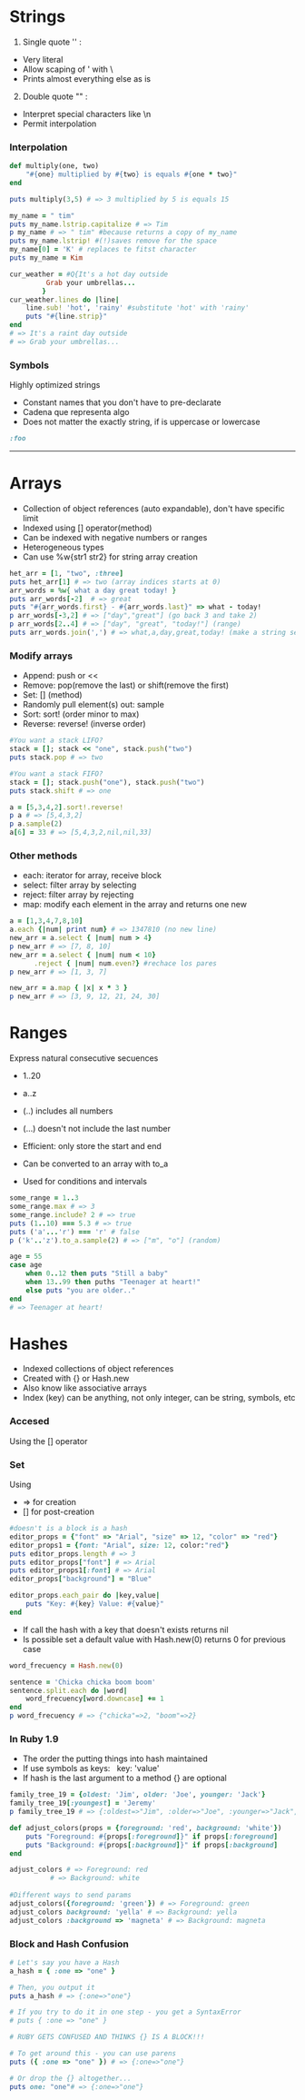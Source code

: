 # Strings
1. Single quote '' : 
* Very literal
* Allow scaping of ' with \
* Prints almost everything else as is
2. Double quote "" :
* Interpret special characters like \n
* Permit interpolation

### Interpolation
```ruby
def multiply(one, two)
	"#{one} multiplied by #{two} is equals #{one * two}"
end

puts multiply(3,5) # => 3 multiplied by 5 is equals 15
```
```ruby
my_name = " tim"
puts my_name.lstrip.capitalize # => Tim
p my_name # => " tim" #because returns a copy of my_name
puts my_name.lstrip! #(!)saves remove for the space
my_name[0] = 'K' # replaces te fitst character
puts my_name = Kim

cur_weather = #Q{It's a hot day outside
		 Grab your umbrellas...
		}
cur_weather.lines do |line|
	line.sub! 'hot', 'rainy' #substitute 'hot' with 'rainy'
	puts "#{line.strip}"
end
# => It's a raint day outside
# => Grab your umbrellas...
```
### Symbols
Highly optimized strings
* Constant names that you don't have to pre-declarate
* Cadena que representa algo
* Does not matter the exactly string, if is uppercase or lowercase
```ruby
:foo
```
************
# Arrays

* Collection of object references (auto expandable), don't have specific limit
* Indexed using [] operator(method)
* Can be indexed with negative numbers or ranges
* Heterogeneous types
* Can use %w{str1 str2} for string array creation

```ruby
het_arr = [1, "two", :three] 
puts het_arr[1] # => two (array indices starts at 0)
arr_words = %w{ what a day great today! }
puts arr_words[-2]  # => great
puts "#{arr_words.first} - #{arr_words.last}" => what - today!
p arr_words[-3,2] # => ["day","great"] (go back 3 and take 2)
p arr_words[2..4] # => ["day", "great", "today!"] (range)
puts arr_words.join(',') # => what,a,day,great,today! (make a string separated by ',')
```
### Modify arrays

* Append: push or <<
* Remove: pop(remove the last) or shift(remove the first)
* Set: [] (method)
* Randomly pull element(s) out: sample
* Sort: sort! (order minor to max)
* Reverse: reverse! (inverse order)

```ruby
#You want a stack LIFO?
stack = []; stack << "one", stack.push("two")
puts stack.pop # => two

#You want a stack FIFO?
stack = []; stack.push("one"), stack.push("two")
puts stack.shift # => one

a = [5,3,4,2].sort!.reverse!
p a # => [5,4,3,2]
p a.sample(2) 
a[6] = 33 # => [5,4,3,2,nil,nil,33]
```

### Other methods
* each: iterator for array, receive block
* select: filter array by selecting
* reject: filter array by rejecting
* map: modify each element in the array and returns one new

```ruby
a = [1,3,4,7,8,10]
a.each {|num| print num} # => 1347810 (no new line)
new_arr = a.select { |num| num > 4}
p new_arr # => [7, 8, 10]
new_arr = a.select { |num| num < 10}
	  .reject { |num| num.even?} #rechace los pares
p new_arr # => [1, 3, 7]

new_arr = a.map { |x| x * 3 }
p new_arr # => [3, 9, 12, 21, 24, 30]
```
# Ranges

Express natural consecutive secuences

* 1..20
* a..z

* (..) includes all numbers
* (...) doesn't not include the last number
* Efficient: only store the start and end
* Can be converted to an array with to_a
* Used for conditions and intervals

```ruby
some_range = 1..3
some_range.max # => 3
some_range.include? 2 # => true
puts (1..10) === 5.3 # => true
puts ('a'...'r') === 'r' # false
p ('k'..'z').to_a.sample(2) # => ["m", "o"] (random)

age = 55
case age
	when 0..12 then puts "Still a baby"
	when 13..99 then puths "Teenager at heart!"
	else puts "you are older.."
end
# => Teenager at heart!

```

# Hashes

* Indexed  collections of object references
* Created with {} or Hash.new
* Also know like associative arrays
* Index (key) can be anything, not only integer, can be string, symbols, etc

### Accesed
Using the [] operator
### Set
Using
* => for creation
* [] for post-creation

```ruby
#doesn't is a block is a hash
editor_props = {"font" => "Arial", "size" => 12, "color" => "red"}
editor_props1 = {font: "Arial", size: 12, color:"red"}
puts editor_props.length # => 3
puts editor_props["font"] # => Arial
puts editor_props1[:font] # => Arial
editor_props["background"] = "Blue"

editor_props.each_pair do |key,value|
	puts "Key: #{key} Value: #{value}"
end

```
* If call the hash with a key that doesn't exists returns nil
* Is possible set a default value with Hash.new(0) returns 0 for previous case

```ruby
word_frecuency = Hash.new(0)

sentence = 'Chicka chicka boom boom'
sentence.split.each do |word|
	word_frecuency[word.downcase] += 1
end
p word_frecuency # => {"chicka"=>2, "boom"=>2}
```
### In Ruby 1.9

* The order the putting things into hash maintained
* If use symbols as keys:   key: 'value'
* If hash is the last argument to a method {} are optional

```ruby
family_tree_19 = {oldest: 'Jim', older: 'Joe', younger: 'Jack'}
family_tree_19[:youngest] = 'Jeremy'
p family_tree_19 # => {:oldest=>"Jim", :older=>"Joe", :younger=>"Jack", :youngest=>"Jeremy"}

def adjust_colors(props = {foreground: 'red', background: 'white'})
    puts "Foreground: #{props[:foreground]}" if props[:foreground]
    puts "Background: #{props[:background]}" if props[:background]
end

adjust_colors # => Foreground: red
	      # => Background: white
	 
#Different ways to send params
adjust_colors({foreground: 'green'}) # => Foreground: green
adjust_colors background: 'yella' # => Background: yella
adjust_colors :background => 'magneta' # => Background: magneta
```

### Block and Hash Confusion

```ruby
# Let's say you have a Hash
a_hash = { :one => "one" }

# Then, you output it
puts a_hash # => {:one=>"one"}

# If you try to do it in one step - you get a SyntaxError
# puts { :one => "one" }

# RUBY GETS CONFUSED AND THINKS {} IS A BLOCK!!!

# To get around this - you can use parens
puts ({ :one => "one" }) # => {:one=>"one"}

# Or drop the {} altogether...
puts one: "one"# => {:one=>"one"}
```
